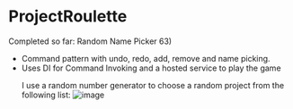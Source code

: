 # ProjectRoulette

Completed so far:
  Random Name Picker 63) 
  <ul>
    <li>Command pattern with undo, redo, add, remove and name picking.</li>
    <li>Uses DI for Command Invoking and a hosted service to play the game</li>

I use a random number generator to choose a random project from the following list:
![image](https://user-images.githubusercontent.com/72436899/213883538-f180d4c3-793e-423b-ab87-1467407f3619.png)
